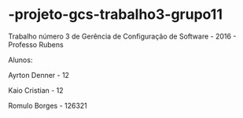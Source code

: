 # -projeto-gcs-trabalho3-grupo11
Trabalho número 3 de Gerência de Configuração de Software - 2016 - Professo Rubens

Alunos:

Ayrton Denner - 12

Kaio Cristian - 12

Romulo Borges - 126321
